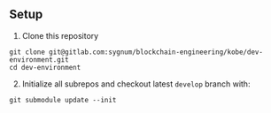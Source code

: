 ## Setup

1. Clone this repository
```
git clone git@gitlab.com:sygnum/blockchain-engineering/kobe/dev-environment.git
cd dev-environment
```

2. Initialize all subrepos and checkout latest `develop` branch with:
```
git submodule update --init
```
